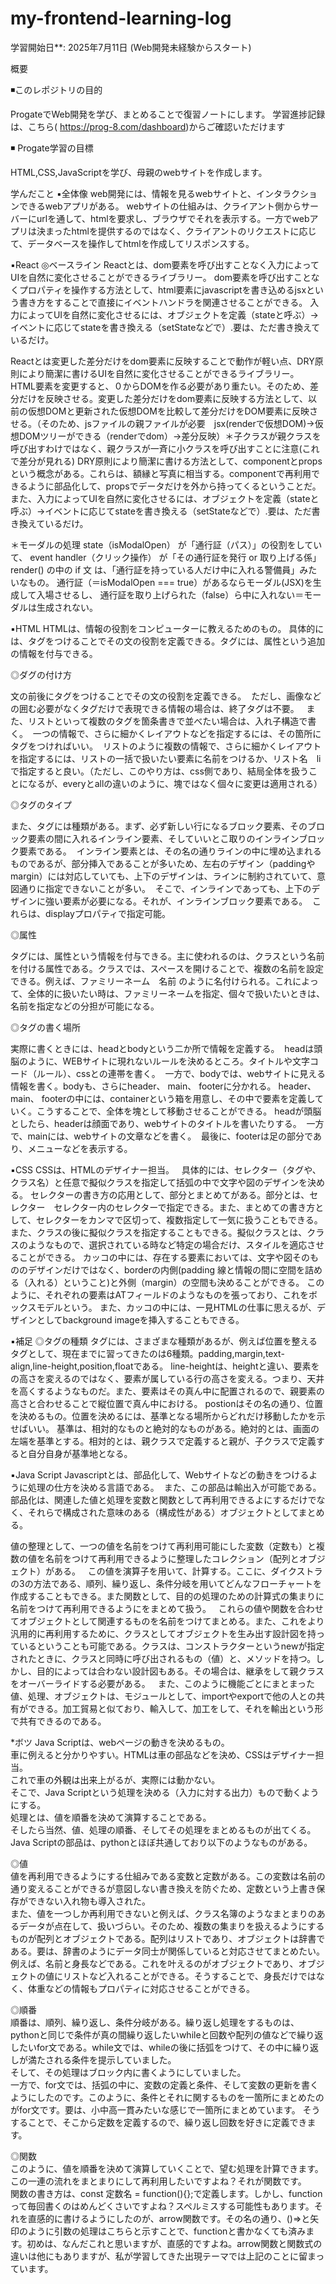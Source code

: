 ﻿# my-frontend-learning-log
学習開始日**: 2025年7月11日 (Web開発未経験からスタート)

概要

◾️このレポジトリの目的

ProgateでWeb開発を学び、まとめることで復習ノートにします。
学習進捗記録は、こちら( https://prog-8.com/dashboard)からご確認いただけます

◾️ Progate学習の目標

HTML,CSS,JavaScriptを学び、母親のwebサイトを作成します。


学んだこと
▪️全体像
web開発には、情報を見るwebサイトと、インタラクションできるwebアプリがある。
webサイトの仕組みは、クライアント側からサーバーにurlを通して、htmlを要求し、ブラウザでそれを表示する。一方でwebアプリは決まったhtmlを提供するのではなく、クライアントのリクエストに応じて、データベースを操作してhtmlを作成してリスポンスする。

▪️React
◎ベースライン
Reactとは、dom要素を呼び出すことなく入力によってUIを自然に変化させることができるライブラリー。
dom要素を呼び出すことなくプロパティを操作する方法として、html要素にjavascriptを書き込めるjsxという書き方をすることで直接にイベントハンドラを関連させることができる。 
入力によってUIを自然に変化させるには、オブジェクトを定義（stateと呼ぶ）→イベントに応じてstateを書き換える（setStateなどで）.要は、ただ書き換えているだけ。

Reactとは変更した差分だけをdom要素に反映することで動作が軽い点、DRY原則により簡潔に書けるUIを自然に変化させることができるライブラリー。
HTML要素を変更すると、０からDOMを作る必要があり重たい。そのため、差分だけを反映させる。変更した差分だけをdom要素に反映する方法として、以前の仮想DOMと更新された仮想DOMを比較して差分だけをDOM要素に反映させる。（そのため、jsファイルの親ファイルが必要　jsx(renderで仮想DOM)→仮想DOMツリーができる（renderでdom）→差分反映）＊子クラスが親クラスを呼び出すわけではなく、親クラスが一斉に小クラスを呼び出すことに注意(これで差分が見れる)
DRY原則により簡潔に書ける方法として、componentとpropsという概念がある。これらは、額縁と写真に相当する。componentで再利用できるように部品化して、propsでデータだけを外から持ってくるということだ。
また、入力によってUIを自然に変化させるには、オブジェクトを定義（stateと呼ぶ）→イベントに応じてstateを書き換える（setStateなどで）.要は、ただ書き換えているだけ。

＊モーダルの処理
state（isModalOpen） が「通行証（パス）」の役割をしていて、
event handler（クリック操作） が「その通行証を発行 or 取り上げる係」
render() の中の if 文 は、「通行証を持っている人だけ中に入れる警備員」みたいなもの。
通行証（＝isModalOpen === true）があるならモーダル(JSX)を生成して入場させるし、
通行証を取り上げられた（false）ら中に入れない＝モーダルは生成されない。

▪️HTML
HTMLは、情報の役割をコンピューターに教えるためのもの。 具体的には、タグをつけることでその文の役割を定義できる。タグには、属性という追加の情報を付与できる。

◎ダグの付け方

文の前後にタグをつけることでその文の役割を定義できる。 
ただし、画像などの囲む必要がなくタグだけで表現できる情報の場合は、終了タグは不要。  
また、リストといって複数のタグを箇条書きで並べたい場合は、入れ子構造で書く。 
一つの情報で、さらに細かくレイアウトなどを指定するには、その箇所にタグをつければいい。 
リストのように複数の情報で、さらに細かくレイアウトを指定するには、リストの一括で扱いたい要素に名前をつけるか、リスト名　liで指定すると良い。（ただし、このやり方は、css側であり、結局全体を扱うことになるが、everyとallの違いのように、塊ではなく個々に変更は適用される） 

◎タグのタイプ

また、タグには種類がある。まず、必ず新しい行になるブロック要素、そのブロック要素の間に入れるインライン要素、そしていいとこ取りのインラインブロック要素である。 
インライン要素とは、その名の通りラインの中に埋め込まれるものであるが、部分挿入であることが多いため、左右のデザイン（paddingやmargin）には対応していても、上下のデザインは、ラインに制約されていて、意図通りに指定できないことが多い。 
そこで、インラインであっても、上下のデザインに強い要素が必要になる。それが、インラインブロック要素である。 
これらは、displayプロパティで指定可能。

◎属性

タグには、属性という情報を付与できる。主に使われるのは、クラスという名前を付ける属性である。クラスでは、スペースを開けることで、複数の名前を設定できる。例えば、ファミリーネーム　名前 のように名付けられる。これによって、全体的に扱いたい時は、ファミリーネームを指定、個々で扱いたいときは、名前を指定などの分担が可能になる。

◎タグの書く場所

実際に書くときには、headとbodyという二か所で情報を定義する。 
headは頭脳のように、WEBサイトに現れないルールを決めるところ。タイトルや文字コード（ルール）、cssとの連帯を書く。 
一方で、bodyでは、webサイトに見える情報を書く。bodyも、さらにheader、 main、 footerに分かれる。 header、 main、 footerの中には、containerという箱を用意し、その中で要素を定義していく。こうすることで、全体を塊として移動させることができる。
headが頭脳としたら、headerは顔面であり、webサイトのタイトルを書いたりする。 
一方で、mainには、webサイトの文章などを書く。 
最後に、footerは足の部分であり、メニューなどを表示する。

▪️CSS
CSSは、HTMLのデザイナー担当。  
具体的には、セレクター（タグや、クラス名）と任意で擬似クラスを指定して括弧の中で文字や図のデザインを決める。
セレクターの書き方の応用として、部分とまとめてがある。部分とは、セレクター　セレクター内のセレクターで指定できる。また、まとめての書き方として、セレクターをカンマで区切って、複数指定して一気に扱うこともできる。
また、クラスの後に擬似クラスを指定することもできる。擬似クラスとは、クラスのようなもので、選択されている時など特定の場合だけ、スタイルを適応させることができる。
カッコの中には、存在する要素においては、文字や図そのもののデザインだけではなく、borderの内側(padding 線と情報の間に空間を詰める（入れる）ということ)と外側（margin）の空間も決めることができる。
このように、それぞれの要素はATフィールドのようなものを張っており、これをボックスモデルという。
また、カッコの中には、一見HTMLの仕事に思えるが、デザインとしてbackground imageを挿入することもできる。


▪️補足
◎タグの種類
タグには、さまざまな種類があるが、例えば位置を整えるタグとして、現在までに習ってきたのは6種類。padding,margin,text-align,line-height,position,floatである。
line-heightは、heightと違い、要素をの高さを変えるのではなく、要素が属している行の高さを変える。つまり、天井を高くするようなものだ。また、要素はその真ん中に配置されるので、親要素の高さと合わせることで縦位置で真ん中における。
postionはその名の通り、位置を決めるもの。位置を決めるには、基準となる場所からどれだけ移動したかを示せばいい。
基準は、相対的なものと絶対的なものがある。絶対的とは、画面の左端を基準とする。相対的とは、親クラスで定義すると親が、子クラスで定義すると自分自身が基準地となる。

▪️Java Script
Javascriptとは、部品化して、Webサイトなどの動きをつけるように処理の仕方を決める言語である。  また、この部品は輸出入が可能である。
部品化は、関連した値と処理を変数と関数として再利用できるよにするだけでなく、それらで構成された意味のある（構成性がある）オブジェクトとしてまとめる。   

値の整理として、一つの値を名前をつけて再利用可能にした変数（定数も）と複数の値を名前をつけて再利用できるように整理したコレクション（配列とオブジェクト）がある。  
この値を演算子を用いて、計算する。ここに、ダイクストラの3の方法である、順列、繰り返し、条件分岐を用いてどんなフローチャートを作成することもできる。また関数として、目的の処理のための計算式の集まりに名前をつけて再利用できるようにをまとめて扱う。  
これらの値や関数を合わせてオブジェクトとして関連するものを名前をつけてまとめる。また、これをより汎用的に再利用するために、クラスとしてオブジェクトを生み出す設計図を持っているということも可能である。クラスは、コンストラクターというnewが指定されたときに、クラスと同時に呼び出されるもの（値）と、メソッドを持つ。しかし、目的によっては合わない設計図もある。その場合は、継承をして親クラスをオーバーライドする必要がある。  
また、このように機能ごとにまとまった値、処理、オブジェクトは、モジュールとして、importやexportで他の人との共有ができる。加工貿易と似ており、輸入して、加工をして、それを輸出という形で共有できるのである。 





*ボツ
Java Scriptは、webページの動きを決めるもの。  
車に例えると分かりやすい。HTMLは車の部品などを決め、CSSはデザイナー担当。  
これで車の外観は出来上がるが、実際には動かない。  
そこで、Java Scriptという処理を決める（入力に対する出力）もので動くようにする。  
処理とは、値を順番を決めて演算することである。  
そしたら当然、値、処理の順番、そしてその処理をまとめるものが出てくる。  
Java Scriptの部品は、pythonとほぼ共通しており以下のようなものがある。  

◎値  
値を再利用できるようにする仕組みである変数と定数がある。この変数は名前の通り変えることができるが意図しない書き換えを防ぐため、定数という上書き保存ができない入れ物も導入された。  
また、値を一つしか再利用できないと例えば、クラス名簿のようなまとまりのあるデータが点在して、扱いづらい。そのため、複数の集まりを扱えるようにするものが配列とオブジェクトである。配列はリストであり、オブジェクトは辞書である。要は、辞書のようにデータ同士が関係していると対応させてまとめたい。例えば、名前と身長などである。これを叶えるのがオブジェクトであり、オブジェクトの値にリストなど入れることができる。そうすることで、身長だけではなく、体重などの情報もプロパティに対応させることができる。  

◎順番  
順番は、順列、繰り返し、条件分岐がある。繰り返し処理をするものは、pythonと同じで条件が真の間繰り返したいwhileと回数や配列の値などで繰り返したいfor文である。while文では、whileの後に括弧をつけて、その中に繰り返しが満たされる条件を提示していました。  
そして、その処理はブロック内に書くようにしていました。  
一方で、for文では、括弧の中に、変数の定義と条件、そして変数の更新を書くようにしたのです。このように、条件とそれに関するものを一箇所にまとめたのがfor文です。要は、小中高一貫みたいな感じで一箇所にまとめています。 そうすることで、そこから定数を定義するので、繰り返し回数を好きに定義できます。 

◎関数  
このように、値を順番を決めて演算していくことで、望む処理を計算できます。  
この一連の流れをまとまりにして再利用したいですよね？それが関数です。  
関数の書き方は、const 定数名 = function(){};で定義します。しかし、functionって毎回書くのはめんどくさいですよね？スペルミスする可能性もあります。それを直感的に書けるようにしたのが、arrow関数です。その名の通り、()=>と矢印のように引数の処理はこちらと示すことで、functionと書かなくても済みます。初めは、なんだこれと思いますが、直感的ですよね。arrow関数と関数式の違いは他にもありますが、私が学習してきた出現テーマでは上記のことに留まっています。








